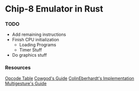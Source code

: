 # Chip-8 Emulator in Rust

### TODO
- Add remaining instructions
- Finish CPU initialization
    * Loading Programs
    * Timer Stuff
- Do graphics stuff

### Resources
[Opcode Table](https://en.wikipedia.org/wiki/CHIP-8#Opcode_table)
[Cowgod's Guide](http://devernay.free.fr/hacks/chip8/C8TECH10.HTM#0.1)
[ColinEberhardt's Implementation](https://github.com/ColinEberhardt/wasm-rust-chip8/tree/master/src)
[Multigesture's Guide](http://www.multigesture.net/articles/how-to-write-an-emulator-chip-8-interpreter/)
